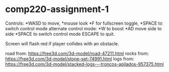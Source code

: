 # comp220-assignment-1
Controls: 
*WASD to move, 
*mouse look 
*F for fullscreen toggle, 
*SPACE to switch control mode 
alternate control mode: 
*W to boost 
*AD move side to side 
*SPACE to switch control mode 
ESCAPE to quit. 

Screen will flash red if player collides with an obstacle. 

road from: https://free3d.com/3d-model/road-47211.html 
rocks from: https://free3d.com/3d-model/stone-set-74991.html 
logs from: https://free3d.com/3d-model/stacked-logs---troncos-apilados-957375.html 
